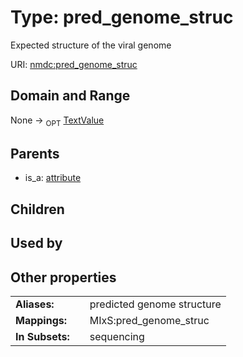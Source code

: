 
# Type: pred_genome_struc


Expected structure of the viral genome

URI: [nmdc:pred_genome_struc](https://microbiomedata/meta/pred_genome_struc)


## Domain and Range

None ->  <sub>OPT</sub> [TextValue](TextValue.md)

## Parents

 *  is_a: [attribute](attribute.md)

## Children


## Used by


## Other properties

|  |  |  |
| --- | --- | --- |
| **Aliases:** | | predicted genome structure |
| **Mappings:** | | MIxS:pred_genome_struc |
| **In Subsets:** | | sequencing |

